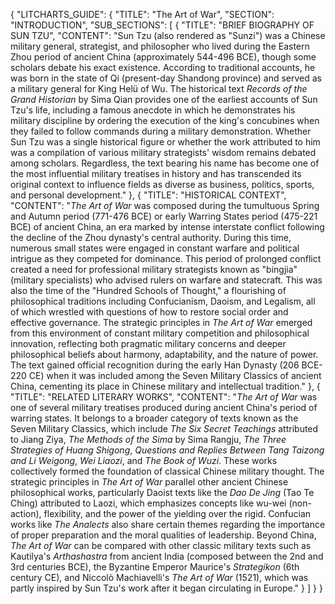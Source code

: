 {
  "LITCHARTS_GUIDE": {
    "TITLE": "The Art of War",
    "SECTION": "INTRODUCTION",
    "SUB_SECTIONS": [
      {
        "TITLE": "BRIEF BIOGRAPHY OF SUN TZU",
        "CONTENT": "Sun Tzu (also rendered as \"Sunzi\") was a Chinese military general, strategist, and philosopher who lived during the Eastern Zhou period of ancient China (approximately 544-496 BCE), though some scholars debate his exact existence. According to traditional accounts, he was born in the state of Qi (present-day Shandong province) and served as a military general for King Helü of Wu. The historical text *Records of the Grand Historian* by Sima Qian provides one of the earliest accounts of Sun Tzu's life, including a famous anecdote in which he demonstrates his military discipline by ordering the execution of the king's concubines when they failed to follow commands during a military demonstration. Whether Sun Tzu was a single historical figure or whether the work attributed to him was a compilation of various military strategists' wisdom remains debated among scholars. Regardless, the text bearing his name has become one of the most influential military treatises in history and has transcended its original context to influence fields as diverse as business, politics, sports, and personal development."
      },
      {
        "TITLE": "HISTORICAL CONTEXT",
        "CONTENT": "*The Art of War* was composed during the tumultuous Spring and Autumn period (771-476 BCE) or early Warring States period (475-221 BCE) of ancient China, an era marked by intense interstate conflict following the decline of the Zhou dynasty's central authority. During this time, numerous small states were engaged in constant warfare and political intrigue as they competed for dominance. This period of prolonged conflict created a need for professional military strategists known as \"bingjia\" (military specialists) who advised rulers on warfare and statecraft. This was also the time of the \"Hundred Schools of Thought,\" a flourishing of philosophical traditions including Confucianism, Daoism, and Legalism, all of which wrestled with questions of how to restore social order and effective governance. The strategic principles in *The Art of War* emerged from this environment of constant military competition and philosophical innovation, reflecting both pragmatic military concerns and deeper philosophical beliefs about harmony, adaptability, and the nature of power. The text gained official recognition during the early Han Dynasty (206 BCE-220 CE) when it was included among the Seven Military Classics of ancient China, cementing its place in Chinese military and intellectual tradition."
      },
      {
        "TITLE": "RELATED LITERARY WORKS",
        "CONTENT": "*The Art of War* was one of several military treatises produced during ancient China's period of warring states. It belongs to a broader category of texts known as the Seven Military Classics, which include *The Six Secret Teachings* attributed to Jiang Ziya, *The Methods of the Sima* by Sima Rangju, *The Three Strategies of Huang Shigong*, *Questions and Replies Between Tang Taizong and Li Weigong*, *Wei Liaozi*, and *The Book of Wuzi*. These works collectively formed the foundation of classical Chinese military thought. The strategic principles in *The Art of War* parallel other ancient Chinese philosophical works, particularly Daoist texts like the *Dao De Jing* (Tao Te Ching) attributed to Laozi, which emphasizes concepts like wu-wei (non-action), flexibility, and the power of the yielding over the rigid. Confucian works like *The Analects* also share certain themes regarding the importance of proper preparation and the moral qualities of leadership. Beyond China, *The Art of War* can be compared with other classic military texts such as Kautilya's *Arthashastra* from ancient India (composed between the 2nd and 3rd centuries BCE), the Byzantine Emperor Maurice's *Strategikon* (6th century CE), and Niccolò Machiavelli's *The Art of War* (1521), which was partly inspired by Sun Tzu's work after it began circulating in Europe."
      }
    ]
  }
}